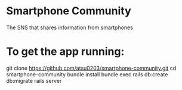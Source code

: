 # Smartphone Community
 
The SNS that shares information from smartphones

# To get the app running:

git clone https://github.com/atsu0203/smartphone-community.git
cd smartphone-community
bundle install
bundle exec rails db:create db:migrate
rails server
 